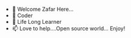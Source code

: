 - 👋 Welcome Zafar Here...
- 👀 Coder
- 🌱 Life Long Learner
- 📫 Love to help....Open source world... Enjoy!

<!---
mzafar3/mzafar3 is a ✨ special ✨ repository because its `README.md` (this file) appears on your GitHub profile.
You can click the Preview link to take a look at your changes.
--->
